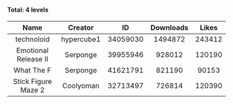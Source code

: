 #### Total: 4 levels

| Name | Creator | ID | Downloads | Likes |
|:---:|:---:|:---:|:---:|:---:|
| technoloid | hypercube1 | 34059030 | 1494872 | 243412
| Emotional Release II | Serponge | 39955946 | 928012 | 120190
| What The F | Serponge | 41621791 | 821190 | 90153
| Stick Figure Maze 2 | Coolyoman | 32713497 | 726814 | 120390
